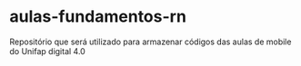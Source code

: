 # aulas-fundamentos-rn
Repositório que será utilizado para armazenar códigos das aulas de mobile do Unifap digital 4.0
